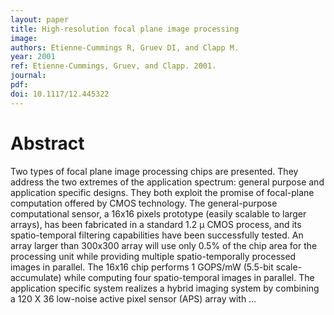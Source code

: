 ```yaml
---
layout: paper
title: High-resolution focal plane image processing
image:
authors: Etienne-Cummings R, Gruev DI, and Clapp M.
year: 2001
ref: Etienne-Cummings, Gruev, and Clapp. 2001.
journal:
pdf:
doi: 10.1117/12.445322
---
```


# Abstract
Two types of focal plane image processing chips are presented. They address the two extremes of the application spectrum: general purpose and application specific designs. They both exploit the promise of focal-plane computation offered by CMOS technology. The general-purpose computational sensor, a 16x16 pixels prototype (easily scalable to larger arrays), has been fabricated in a standard 1.2 μ CMOS process, and its spatio-temporal filtering capabilities have been successfully tested. An array larger than 300x300 array will use only 0.5% of the chip area for the processing unit while providing multiple spatio-temporally processed images in parallel. The 16x16 chip performs 1 GOPS/mW (5.5-bit scale-accumulate) while computing four spatio-temporal images in parallel. The application specific system realizes a hybrid imaging system by combining a 120 X 36 low-noise active pixel sensor (APS) array with …
